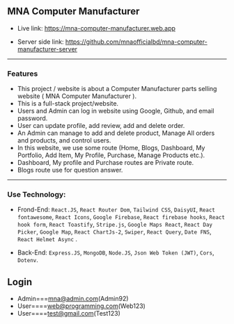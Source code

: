 ## MNA Computer Manufacturer

- Live link: https://mna-computer-manufacturer.web.app

- Server side link: https://github.com/mnaofficialbd/mna-computer-manufacturer-server
<hr />

### Features

- This project / website is about a Computer Manufacturer parts selling website ( MNA Computer Manufacturer ).
- This is a full-stack project/website.
- Users and Admin can log in website using Google, Github, and email password.
- User can update profile, add review, add and delete order.
- An Admin can manage to add and delete product, Manage All orders and products, and control users.
- In this website, we use some route (Home, Blogs, Dashboard, My Portfolio, Add Item, My Profile, Purchase, Manage Products etc.).
- Dashboard, My profile and Purchase routes are Private route.
- Blogs route use for question answer.

<hr />

### Use Technology:

- Frond-End:
  `React.JS`, `React Router Dom`, `Tailwind CSS`, `DaisyUI`, `React fontawesome`, `React Icons`, `Google Firebase`, `React firebase hooks`, `React hook form`, `React Toastify`, `Stripe.js`, `Google Maps React`, `React Day Picker`, `Google Map`, `React ChartJs-2`, `Swiper`, `React Query`, `Date FNS`, `React Helmet Async` .

- Back-End:
  `Express.JS`, `MongoDB`, `Node.JS`, `Json Web Token (JWT)`, `Cors`, `Dotenv`.

## Login

- Admin===mna@admin.com(Admin92)
- User====web@programming.com(Web123)
- User====test@gmail.com(Test123)

